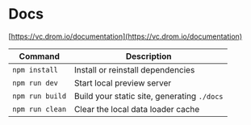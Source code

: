 # Docs

[https://vc.drom.io/documentation](https://vc.drom.io/documentation)

| Command           | Description                                              |
| ----------------- | -------------------------------------------------------- |
| `npm install`            | Install or reinstall dependencies                        |
| `npm run dev`        | Start local preview server                               |
| `npm run build`      | Build your static site, generating `./docs`              |
| `npm run clean`      | Clear the local data loader cache                        |
